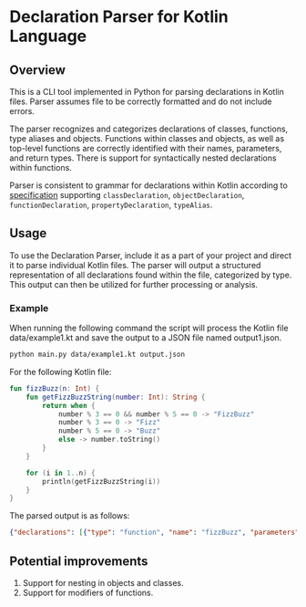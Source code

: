 # Declaration Parser for Kotlin Language

## Overview
This is a CLI tool implemented in Python for parsing declarations in Kotlin files. Parser assumes file to be correctly formatted and do not include errors.

The parser recognizes and categorizes declarations of classes, functions, type aliases and objects. Functions within classes and objects, as well as top-level functions are correctly identified with their names, parameters, and return types. There is support for syntactically nested declarations within functions.

Parser is consistent to grammar for declarations within Kotlin according to [specification](https://kotlinlang.org/spec/syntax-and-grammar.html#grammar-rule-declaration) supporting `classDeclaration`, `objectDeclaration`, `functionDeclaration`, `propertyDeclaration`, `typeAlias`.

## Usage
To use the Declaration Parser, include it as a part of your project and direct it to parse individual Kotlin files. The parser will output a structured representation of all declarations found within the file, categorized by type. This output can then be utilized for further processing or analysis.

### Example

When running the following command the script will process the Kotlin file data/example1.kt and save the output to a JSON file named output1.json.

```bash
python main.py data/example1.kt output.json
```

For the following Kotlin file:

```Kotlin
fun fizzBuzz(n: Int) {
    fun getFizzBuzzString(number: Int): String {
        return when {
            number % 3 == 0 && number % 5 == 0 -> "FizzBuzz"
            number % 3 == 0 -> "Fizz"
            number % 5 == 0 -> "Buzz"
            else -> number.toString()
        }
    }

    for (i in 1..n) {
        println(getFizzBuzzString(i))
    }
}
```

The parsed output is as follows:

```json
{"declarations": [{"type": "function", "name": "fizzBuzz", "parameters": [{"name": "n", "type": "Int"}], "returnType": "Unit", "body": "fun fizzBuzz(n: Int) { fun getFizzBuzzString(number: Int): String { return when { number % 3 == 0 && number % 5 == 0 -> \"FizzBuzz\" number % 3 == 0 -> \"Fizz\" number % 5 == 0 -> \"Buzz\" else -> number.toString() } } for (i in 1..n) { println(getFizzBuzzString(i)) } }", "declarations": [{"type": "function", "name": "getFizzBuzzString", "parameters": [{"name": "number", "type": "Int"}], "returnType": "String", "body": "fun getFizzBuzzString(number: Int): String { return when { number % 3 == 0 && number % 5 == 0 -> \"FizzBuzz\" number % 3 == 0 -> \"Fizz\" number % 5 == 0 -> \"Buzz\" else -> number.toString() }}"}]}]}
```

## Potential improvements

1. Support for nesting in objects and classes.
2. Support for modifiers of functions.

